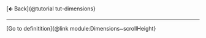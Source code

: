 [🡸 Back]{@tutorial tut-dimensions}
___

[Go to definitition]{@link module:Dimensions~scrollHeight}

&nbsp;
